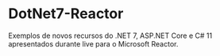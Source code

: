 # DotNet7-Reactor
Exemplos de novos recursos do .NET 7, ASP.NET Core e C# 11 apresentados durante live para o Microsoft Reactor.
